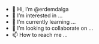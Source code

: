 - 👋 Hi, I’m @erdemdalga
- 👀 I’m interested in ...
- 🌱 I’m currently learning ...
- 💞️ I’m looking to collaborate on ...
- 📫 How to reach me ...

<!---
erdemdalga/erdemdalga is a ✨ special ✨ repository because its `README.md` (this file) appears on your GitHub profile.
You can click the Preview link to take a look at your changes.
--->
